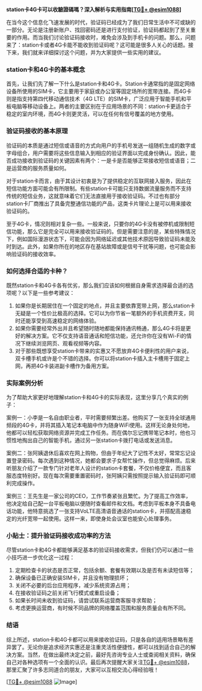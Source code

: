 **station卡4G卡可以收驗證碼嗎？深入解析与实用指南[[TG💪+ @esim1088](https://t.me/s/esim1088)]**

在当今这个信息化飞速发展的时代，验证码已经成为了我们日常生活中不可或缺的一部分。无论是注册新账户、找回密码还是进行支付验证，验证码都起到了至关重要的作用。而当我们讨论验证码接收时，难免会涉及到手机卡的问题。那么，问题来了：station卡或者4G卡能不能收到验证码呢？这可能是很多人关心的话题。接下来，我们就来详细探讨这个问题，并为大家提供一些实用的建议。

### station卡和4G卡的基本概念

首先，让我们先了解一下什么是station卡和4G卡。Station卡通常指的是固定网络设备所使用的SIM卡，它主要用于家庭或办公室等固定场所的宽带连接。而4G卡则是指支持第四代移动通信技术（4G LTE）的SIM卡，广泛应用于智能手机和平板电脑等移动设备上。两者的主要区别在于应用场景的不同：station卡更适合于稳定的室内环境，而4G卡则更灵活，可以在任何有信号覆盖的地方使用。

### 验证码接收的基本原理

验证码的本质是通过短信或语音的方式向用户的手机号发送一组随机生成的数字或字母组合，用户需要将这些信息输入到相应的验证界面以完成身份确认。因此，能否成功接收到验证码的关键因素有两个：一是卡是否能够正常接收短信或语音；二是运营商的服务质量如何。

对于station卡而言，由于其设计初衷是为了提供稳定的互联网接入服务，因此在短信功能方面可能会有所限制。有些station卡可能只支持数据流量服务而不支持传统的短信业务，这就意味着它们无法直接用于接收验证码。不过也有部分station卡厂商推出了具备完整通信功能的产品，这类卡片理论上是可以用来接收验证码的。

至于4G卡，情况则相对复杂一些。一般来说，只要你的4G卡没有被停机或限制短信功能，那么它是完全可以用来接收验证码的。但是需要注意的是，某些特殊情况下，例如国际漫游状态下，可能会因为网络延迟或其他技术原因导致验证码未能及时到达。此外，如果你所在的地区存在基站故障或是信号干扰等问题，也可能会影响验证码的接收效率。

### 如何选择合适的卡种？

既然station卡和4G卡各有优劣，那么我们应该如何根据自身需求选择最合适的选项呢？以下是一些参考建议：

1. 如果你是长期居住在一个固定的地点，并且主要依靠宽带上网，那么station卡无疑是一个性价比极高的选择。它可以为你节省一笔额外的手机资费开支，同时还能享受到高速稳定的网络体验。
2. 如果你需要经常外出并且希望随时随地都能保持通讯畅通，那么4G卡将是更好的解决方案。它不仅支持语音通话和短信功能，还允许你在没有Wi-Fi的情况下继续浏览网页、观看视频等内容。
3. 对于那些既想享受station卡带来的实惠又不愿放弃4G卡便利性的用户来说，双卡槽手机或许是个不错的选择。你可以将station卡插入主卡槽用于固定上网，再把4G卡装进副卡槽作为备用方案。

### 实际案例分析

为了帮助大家更好地理解station卡和4G卡的实际表现，这里分享几个真实的例子：

案例一：小李是一名自由职业者，平时需要频繁出差。他购买了一张支持全球通用频段的4G卡，并将其插入笔记本电脑中作为随身WiFi使用。这样无论身处何地，他都可以轻松获取网络资源并完成工作任务。而在偶尔忘记携带笔记本时，他也习惯性地掏出自己的智能手机，通过另一张station卡拨打电话或发送消息。

案例二：张阿姨退休后喜欢在网上购物，但由于年纪大了记性不太好，常常忘记设置登录密码。每次遇到这种情况，她都会要求子女帮忙操作，但总觉得麻烦。后来听朋友介绍了一款专门针对老年人设计的station卡套餐，不仅价格便宜，而且客服态度特别好。现在每次需要重置密码时，张阿姨只需按照提示输入验证码即可顺利完成操作。

案例三：王先生是一家公司的CEO，工作节奏紧张且繁忙。为了提高工作效率，他决定给自己配一台平板电脑以便随时查看邮件和文档。考虑到平板本身不具备电话功能，他特意挑选了一张支持VoLTE高清语音通话的station卡，并搭配高速稳定的光纤宽带一起使用。这样一来，即使身处会议室也能安心处理事务。

### 小贴士：提升验证码接收成功率的方法

尽管station卡和4G卡都能够满足基本的验证码接收需求，但我们仍可以通过一些小技巧进一步优化这一过程：

1. 定期检查卡的状态是否正常，包括余额、套餐有效期以及是否有未读短信等；
2. 确保设备已正确安装SIM卡，并且没有物理损坏；
3. 关闭不必要的后台应用程序，减少系统资源占用；
4. 在接收验证码之前关闭飞行模式或重启设备；
5. 如果长时间未收到验证码，请尝试联系运营商客服寻求帮助；
6. 考虑更换运营商，有时候不同品牌的网络覆盖范围和服务质量会有所不同。

### 结语

综上所述，station卡和4G卡都可以用来接收验证码，只是各自的适用场景略有差异罢了。无论你是追求经济实惠还是注重灵活性便捷性，都可以找到适合自己的解决方案。当然，在做出最终决定之前，最好先咨询专业人士或查阅相关资料，确保自己对各种选项有一个全面的认识。最后再次提醒大家关注[TG💪+ @esim1088](https://t.me/s/esim1088)，那里汇聚了许多志同道合的朋友，大家可以互相交流心得经验哦！

[[TG💪+ @esim1088](https://t.me/s/esim1088) ![Image](https://i.postimg.cc/4NQfJmqS/Snipaste-2025-05-13-00-14-12.png)]